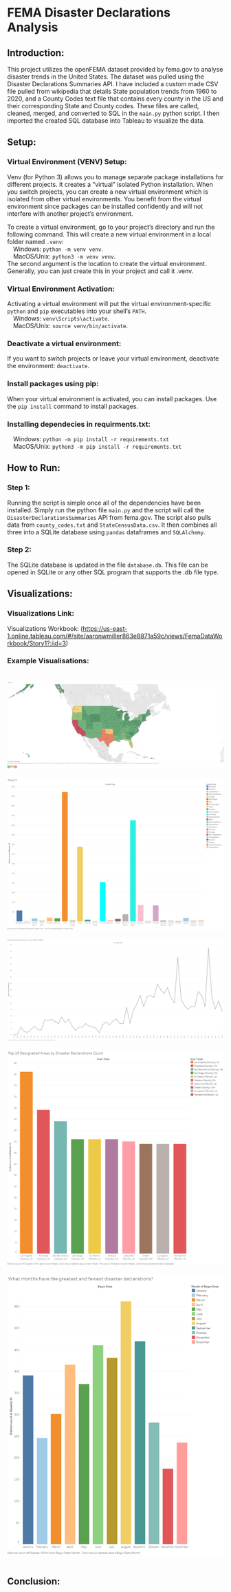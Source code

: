 # FEMA Disaster Declarations Analysis

## Introduction:
This project utilizes the openFEMA dataset provided by fema.gov to analyse disaster trends in the United States. The dataset was pulled using the Disaster Declarations Summaries API. I have included a custom made CSV file pulled from wikipedia that details State population trends from 1960 to 2020, and a County Codes text file that contains every county in the US and their corresponding State and County codes. These files are called, cleaned, merged, and converted to SQL in the `main.py` python script. I then imported the created SQL database into Tableau to visualize the data.

## Setup:
### Virtual Environment (VENV) Setup:
Venv (for Python 3) allows you to manage separate package installations for different projects. It creates a “virtual” isolated Python installation. When you switch projects, you can create a new virtual environment which is isolated from other virtual environments. You benefit from the virtual environment since packages can be installed confidently and will not interfere with another project’s environment.

To create a virtual environment, go to your project’s directory and run the following command. This will create a new virtual environment in a local folder named `.venv`:<br />
&emsp;Windows: `python -m venv venv`.<br />
&emsp;MacOS/Unix: `python3 -m venv venv`.<br />
The second argument is the location to create the virtual environment. Generally, you can just create this in your project and call it .venv.

### Virtual Environment Activation:
Activating a virtual environment will put the virtual environment-specific `python` and `pip` executables into your shell’s `PATH`.<br />
&emsp;Windows: `venv\Scripts\activate`.<br />
&emsp;MacOS/Unix: `source venv/bin/activate`.

### Deactivate a virtual environment:
If you want to switch projects or leave your virtual environment, deactivate the environment: `deactivate`.

### Install packages using pip:
When your virtual environment is activated, you can install packages. Use the `pip install` command to install packages.

### Installing dependecies in requirments.txt:<br />
&emsp;Windows: `python -m pip install -r requirements.txt`<br />
&emsp;MacOS/Unix: `python3 -m pip install -r requirements.txt`

## How to Run:
### Step 1:
Running the script is simple once all of the dependencies have been installed. Simply run the python file `main.py` and the script will call the `DisasterDeclarationsSummaries` API from fema.gov. The script also pulls data from `county_codes.txt` and `StateCensusData.csv`. It then combines all three into a SQLite database using `pandas` dataframes and `SQLAlchemy`.

### Step 2:
The SQLite database is updated in the file `database.db`. This file can be opened in SQLite or any other SQL program that supports the .db file type.

## Visualizations:
### Visualizations Link:
Visualizations Workbook: (https://us-east-1.online.tableau.com/#/site/aaronwmiller863e8871a59c/views/FemaDataWorkbook/Story1?:iid=3)

### Example Visualisations:<br /><br />
![Sheet 1](Images/Sheet1.png)<br /><br />
![Sheet 3](Images/Sheet3.png)<br /><br />
![Sheet 5](Images/Sheet5.png)<br /><br />
![Sheet 6](Images/Sheet6.png)<br /><br />
![Sheet 9](Images/Sheet9.png)<br /><br />
## Conclusion:



